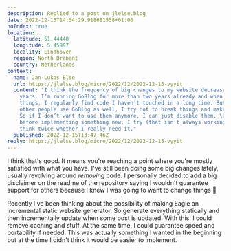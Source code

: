 ```yaml
---
description: Replied to a post on jlelse.blog
date: 2022-12-15T14:54:29.918681558+01:00
noIndex: true
location:
  latitude: 51.44448
  longitude: 5.45997
  locality: Eindhoven
  region: North Brabant
  country: Netherlands
context:
  name: Jan-Lukas Else
  url: https://jlelse.blog/micro/2022/12/2022-12-15-vyyit
  content: "I think the frequency of big changes to my website decreased the last
    years. I’m running GoBlog for more than two years already and when adding or refactoring
    things, I regularly find code I haven’t touched in a long time. But because some
    other people use GoBlog as well, I try not to break things and make features opt-in.
    So if I don’t want to use them anymore, I can just disable them. \U0001F604 And
    before implementing something new, I try (that isn’t always working though) to
    think twice whether I really need it."
  published: 2022-12-15T13:47:46Z
reply: https://jlelse.blog/micro/2022/12/2022-12-15-vyyit
---
```


I think that's good. It means you're reaching a point where you're mostly satisfied with what you have. I've still been doing some big changes lately, usually revolving around _removing_ code. I personally decided to add a big disclaimer on the readme of the repository saying I wouldn't guarantee support for others because I knew I was going to want to change things 🤣

Recently I've been thinking about the possibility of making Eagle an incremental static website generator. So generate everything statically and then incrementally update when some post is updated. With this, I could remove caching and stuff. At the same time, I could guarantee speed and portability if needed. This was actually something I wanted in the beginning but at the time I didn't think it would be easier to implement.
